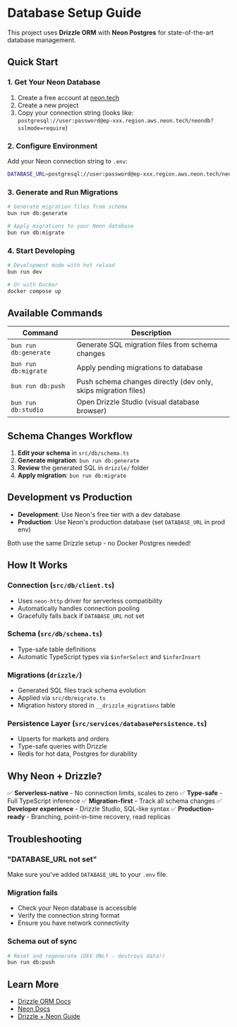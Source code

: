 # Database Setup Guide

This project uses **Drizzle ORM** with **Neon Postgres** for state-of-the-art database management.

## Quick Start

### 1. Get Your Neon Database

1. Create a free account at [neon.tech](https://neon.tech)
2. Create a new project
3. Copy your connection string (looks like: `postgresql://user:password@ep-xxx.region.aws.neon.tech/neondb?sslmode=require`)

### 2. Configure Environment

Add your Neon connection string to `.env`:

```bash
DATABASE_URL=postgresql://user:password@ep-xxx.region.aws.neon.tech/neondb?sslmode=require
```

### 3. Generate and Run Migrations

```bash
# Generate migration files from schema
bun run db:generate

# Apply migrations to your Neon database
bun run db:migrate
```

### 4. Start Developing

```bash
# Development mode with hot reload
bun run dev

# Or with Docker
docker compose up
```

## Available Commands

| Command | Description |
|---------|-------------|
| `bun run db:generate` | Generate SQL migration files from schema changes |
| `bun run db:migrate` | Apply pending migrations to database |
| `bun run db:push` | Push schema changes directly (dev only, skips migration files) |
| `bun run db:studio` | Open Drizzle Studio (visual database browser) |

## Schema Changes Workflow

1. **Edit your schema** in `src/db/schema.ts`
2. **Generate migration**: `bun run db:generate`
3. **Review** the generated SQL in `drizzle/` folder
4. **Apply migration**: `bun run db:migrate`

## Development vs Production

- **Development**: Use Neon's free tier with a dev database
- **Production**: Use Neon's production database (set `DATABASE_URL` in prod env)

Both use the same Drizzle setup - no Docker Postgres needed!

## How It Works

### Connection (`src/db/client.ts`)
- Uses `neon-http` driver for serverless compatibility
- Automatically handles connection pooling
- Gracefully falls back if `DATABASE_URL` not set

### Schema (`src/db/schema.ts`)
- Type-safe table definitions
- Automatic TypeScript types via `$inferSelect` and `$inferInsert`

### Migrations (`drizzle/`)
- Generated SQL files track schema evolution
- Applied via `src/db/migrate.ts`
- Migration history stored in `__drizzle_migrations` table

### Persistence Layer (`src/services/databasePersistence.ts`)
- Upserts for markets and orders
- Type-safe queries with Drizzle
- Redis for hot data, Postgres for durability

## Why Neon + Drizzle?

✅ **Serverless-native** - No connection limits, scales to zero
✅ **Type-safe** - Full TypeScript inference
✅ **Migration-first** - Track all schema changes
✅ **Developer experience** - Drizzle Studio, SQL-like syntax
✅ **Production-ready** - Branching, point-in-time recovery, read replicas

## Troubleshooting

### "DATABASE_URL not set"
Make sure you've added `DATABASE_URL` to your `.env` file.

### Migration fails
- Check your Neon database is accessible
- Verify the connection string format
- Ensure you have network connectivity

### Schema out of sync
```bash
# Reset and regenerate (DEV ONLY - destroys data!)
bun run db:push
```

## Learn More

- [Drizzle ORM Docs](https://orm.drizzle.team/docs/overview)
- [Neon Docs](https://neon.tech/docs/introduction)
- [Drizzle + Neon Guide](https://orm.drizzle.team/docs/get-started/neon-new)
